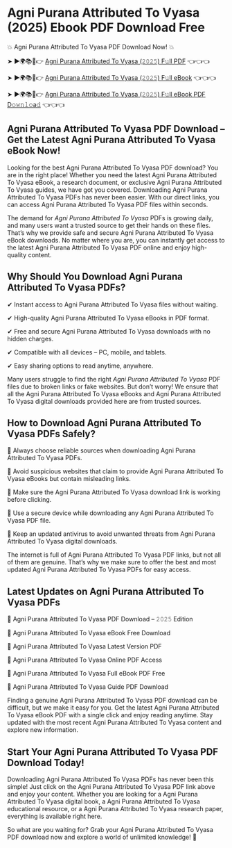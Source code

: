 # Agni Purana Attributed To Vyasa (2025) Ebook PDF Download Free

💥 Agni Purana Attributed To Vyasa PDF Download Now! 💥

➤ ►🌍📚📱👉 [Agni Purana Attributed To Vyasa (𝟸𝟶𝟸𝟻) F𝚞ll PDF](https://getpdf.xyz/agni-purana-attributed-to-vyasa) 👈👈👈


➤ ►🌍📚📱👉 [Agni Purana Attributed To Vyasa (𝟸𝟶𝟸𝟻) F𝚞ll eBook](https://getpdf.xyz/agni-purana-attributed-to-vyasa) 👈👈👈


➤ ►🌍📚📱👉 [Agni Purana Attributed To Vyasa (𝟸𝟶𝟸𝟻) F𝚞ll eBook PDF D𝚘𝚠𝚗𝚕𝚘a𝚍](https://getpdf.xyz/agni-purana-attributed-to-vyasa) 👈👈👈


## Agni Purana Attributed To Vyasa PDF Download – Get the Latest Agni Purana Attributed To Vyasa eBook Now!

Looking for the best Agni Purana Attributed To Vyasa PDF download? You are in the right place! Whether you need the latest Agni Purana Attributed To Vyasa eBook, a research document, or exclusive Agni Purana Attributed To Vyasa guides, we have got you covered. Downloading Agni Purana Attributed To Vyasa PDFs has never been easier. With our direct links, you can access Agni Purana Attributed To Vyasa PDF files within seconds.

The demand for *Agni Purana Attributed To Vyasa* PDFs is growing daily, and many users want a trusted source to get their hands on these files. That’s why we provide safe and secure Agni Purana Attributed To Vyasa eBook downloads. No matter where you are, you can instantly get access to the latest Agni Purana Attributed To Vyasa PDF online and enjoy high-quality content.

## Why Should You Download Agni Purana Attributed To Vyasa PDFs?

✔ Instant access to Agni Purana Attributed To Vyasa files without waiting.

✔ High-quality Agni Purana Attributed To Vyasa eBooks in PDF format.

✔ Free and secure Agni Purana Attributed To Vyasa downloads with no hidden charges.

✔ Compatible with all devices – PC, mobile, and tablets.

✔ Easy sharing options to read anytime, anywhere.

Many users struggle to find the right *Agni Purana Attributed To Vyasa* PDF files due to broken links or fake websites. But don’t worry! We ensure that all the Agni Purana Attributed To Vyasa eBooks and Agni Purana Attributed To Vyasa digital downloads provided here are from trusted sources.

## How to Download Agni Purana Attributed To Vyasa PDFs Safely?

📌 Always choose reliable sources when downloading Agni Purana Attributed To Vyasa PDFs.

📌 Avoid suspicious websites that claim to provide Agni Purana Attributed To Vyasa eBooks but contain misleading links.

📌 Make sure the Agni Purana Attributed To Vyasa download link is working before clicking.

📌 Use a secure device while downloading any Agni Purana Attributed To Vyasa PDF file.

📌 Keep an updated antivirus to avoid unwanted threats from Agni Purana Attributed To Vyasa digital downloads.

The internet is full of Agni Purana Attributed To Vyasa PDF links, but not all of them are genuine. That’s why we make sure to offer the best and most updated Agni Purana Attributed To Vyasa PDFs for easy access.

## Latest Updates on Agni Purana Attributed To Vyasa PDFs

🔹 Agni Purana Attributed To Vyasa PDF Download – 𝟸𝟶𝟸𝟻 Edition

🔹 Agni Purana Attributed To Vyasa eBook Free Download

🔹 Agni Purana Attributed To Vyasa Latest Version PDF

🔹 Agni Purana Attributed To Vyasa Online PDF Access

🔹 Agni Purana Attributed To Vyasa Full eBook PDF Free

🔹 Agni Purana Attributed To Vyasa Guide PDF Download

Finding a genuine Agni Purana Attributed To Vyasa PDF download can be difficult, but we make it easy for you. Get the latest Agni Purana Attributed To Vyasa eBook PDF with a single click and enjoy reading anytime. Stay updated with the most recent Agni Purana Attributed To Vyasa content and explore new information.

## Start Your Agni Purana Attributed To Vyasa PDF Download Today!

Downloading Agni Purana Attributed To Vyasa PDFs has never been this simple! Just click on the Agni Purana Attributed To Vyasa PDF link above and enjoy your content. Whether you are looking for a Agni Purana Attributed To Vyasa digital book, a Agni Purana Attributed To Vyasa educational resource, or a Agni Purana Attributed To Vyasa research paper, everything is available right here.

So what are you waiting for? Grab your Agni Purana Attributed To Vyasa PDF download now and explore a world of unlimited knowledge! 🚀